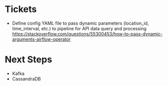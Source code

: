 # Tickets

* Define config YAML file to pass dynamic parameters (location_id, time_interval, etc.) to pipeline for API data query and processing https://stackoverflow.com/questions/55300453/how-to-pass-dynamic-arguments-airflow-operator

# Next Steps
* Kafka
* CassandraDB